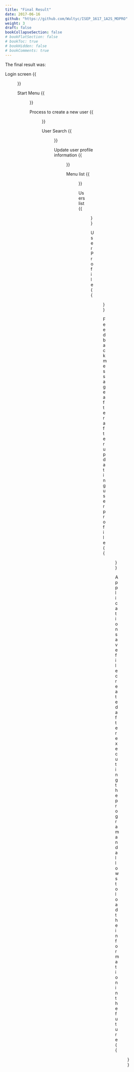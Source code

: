 ```yaml
---
title: "Final Result"
date: 2017-06-16
github: "https://github.com/Wultyc/ISEP_1617_1A2S_MOPRO"
weight: 3
draft: false
bookCollapseSection: false
# bookFlatSection: false
# bookToc: true
# bookHidden: false
# bookComments: true
---
```


The final result was:

Login screen
{{<figure src="/images/projetos-academicos/licenciatura/butterfly-project/02-login.png">}}

Start Menu
{{<figure src="/images/projetos-academicos/licenciatura/butterfly-project/03-menu_inicial.png">}}

Process to create a new user
{{<figure src="/images/projetos-academicos/licenciatura/butterfly-project/04-novo_utilizador.png">}}

User Search
{{<figure src="/images/projetos-academicos/licenciatura/butterfly-project/05-pesquisa_utilizadores.png">}}

Update user profile information
{{<figure src="/images/projetos-academicos/licenciatura/butterfly-project/06-atualizacao_perfil.png">}}

Menu  list
{{<figure src="/images/projetos-academicos/licenciatura/butterfly-project/07-menu-listagem.png">}}

Users list
{{<figure src="/images/projetos-academicos/licenciatura/butterfly-project/08-listagem_utilizador.png">}}

User Profile
{{<figure src="/images/projetos-academicos/licenciatura/butterfly-project/09-perfil_utilizador.png">}}

Feedback message after after updating user profile
{{<figure src="/images/projetos-academicos/licenciatura/butterfly-project/10-feedback_pedido_alteracao.png">}}

Application save file created after executing the program and allows to load the information in the future
{{<figure src="/images/projetos-academicos/licenciatura/butterfly-project/11-ficcheiro-pressistente.png">}}